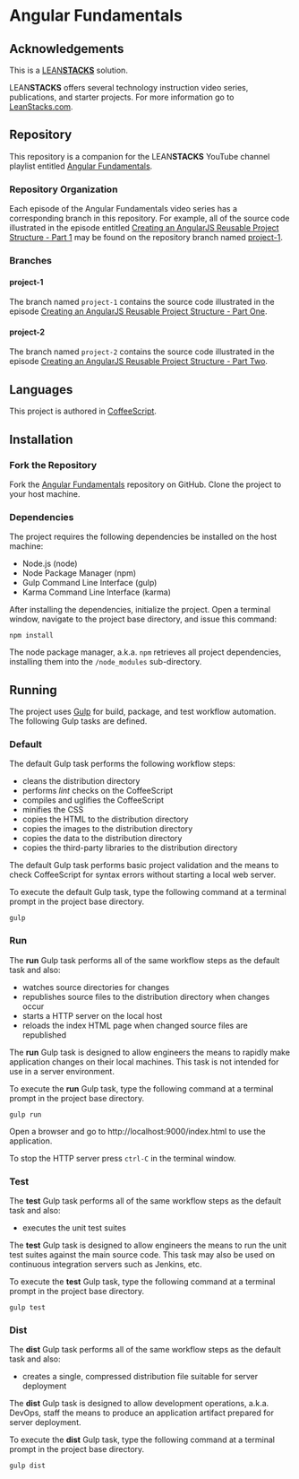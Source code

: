 # Angular Fundamentals

## Acknowledgements

This is a [LEAN**STACKS**](http://www.leanstacks.com) solution.

LEAN**STACKS** offers several technology instruction video series, publications, and starter projects.  For more information go to [LeanStacks.com](http://www.leanstacks.com/).

## Repository

This repository is a companion for the LEAN**STACKS** YouTube channel playlist entitled [Angular Fundamentals](https://www.youtube.com/playlist?list=PLGDwUiT1wr696cif6lV8V4-HKGbDzR7iZ).

### Repository Organization

Each episode of the Angular Fundamentals video series has a corresponding branch in this repository.  For example, all of the source code illustrated in the episode entitled [Creating an AngularJS Reusable Project Structure - Part 1](https://youtu.be/IeGv_hz2H5U?list=PLGDwUiT1wr696cif6lV8V4-HKGbDzR7iZ) may be found on the repository branch named [project-1](https://github.com/mwarman/angular-fundamentals/tree/project-1).

### Branches

#### project-1

The branch named `project-1` contains the source code illustrated in the episode [Creating an AngularJS Reusable Project Structure - Part One](https://youtu.be/IeGv_hz2H5U?list=PLGDwUiT1wr696cif6lV8V4-HKGbDzR7iZ).

#### project-2

The branch named `project-2` contains the source code illustrated in the episode [Creating an AngularJS Reusable Project Structure - Part Two](https://youtu.be/mJoNJJn69wg?list=PLGDwUiT1wr696cif6lV8V4-HKGbDzR7iZ).


## Languages

This project is authored in [CoffeeScript](http://coffeescript.org/).

## Installation

### Fork the Repository

Fork the [Angular Fundamentals](https://github.com/mwarman/angular-fundamentals) repository on GitHub.  Clone the project to your host machine.

### Dependencies

The project requires the following dependencies be installed on the host machine:

* Node.js (node)
* Node Package Manager (npm)
* Gulp Command Line Interface (gulp)
* Karma Command Line Interface (karma)

After installing the dependencies, initialize the project.  Open a terminal window, navigate to the project base directory, and issue this command:
```
npm install
```

The node package manager, a.k.a. `npm` retrieves all project dependencies, installing them into the `/node_modules` sub-directory.

## Running

The project uses [Gulp](http://gulpjs.com) for build, package, and test workflow automation.  The following Gulp tasks are defined.

### Default

The default Gulp task performs the following workflow steps:

* cleans the distribution directory
* performs *lint* checks on the CoffeeScript
* compiles and uglifies the CoffeeScript
* minifies the CSS
* copies the HTML to the distribution directory
* copies the images to the distribution directory
* copies the data to the distribution directory
* copies the third-party libraries to the distribution directory

The default Gulp task performs basic project validation and the means to check CoffeeScript for syntax errors without starting a local web server.

To execute the default Gulp task, type the following command at a terminal prompt in the project base directory.

```
gulp
```

### Run

The **run** Gulp task performs all of the same workflow steps as the default task and also:

* watches source directories for changes
* republishes source files to the distribution directory when changes occur
* starts a HTTP server on the local host
* reloads the index HTML page when changed source files are republished

The **run** Gulp task is designed to allow engineers the means to rapidly make application changes on their local machines.  This task is not intended for use in a server environment.

To execute the **run** Gulp task, type the following command at a terminal prompt in the project base directory.

```
gulp run
```

Open a browser and go to http://localhost:9000/index.html to use the application.

To stop the HTTP server press `ctrl-C` in the terminal window.

### Test

The **test** Gulp task performs all of the same workflow steps as the default task and also:

* executes the unit test suites

The **test** Gulp task is designed to allow engineers the means to run the unit test suites against the main source code.  This task may also be used on continuous integration servers such as Jenkins, etc.

To execute the **test** Gulp task, type the following command at a terminal prompt in the project base directory.

```
gulp test
```

### Dist

The **dist** Gulp task performs all of the same workflow steps as the default task and also:

* creates a single, compressed distribution file suitable for server deployment

The **dist** Gulp task is designed to allow development operations, a.k.a. DevOps, staff the means to produce an application artifact prepared for server deployment.

To execute the **dist** Gulp task, type the following command at a terminal prompt in the project base directory.

```
gulp dist
```
